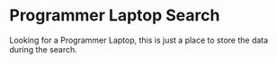 # Programmer Laptop Search
Looking for a Programmer Laptop, this is just a place to store the data during the search.
